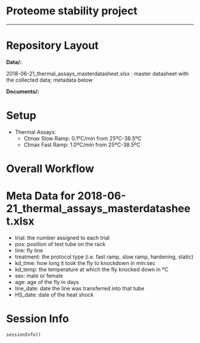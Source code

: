 # Proteome stability project

------

# Repository Layout

**Data/:**

2018-06-21_thermal_assays_masterdatasheet.xlsx : master datasheet with the collected data; metadata below

**Documents/:**



# Setup

- Thermal Assays:
  - Ctmax Slow Ramp: 0.1ºC/min from 25ºC-38.5ºC
  - Ctmax Fast Ramp: 1.0ºC/min from 25ºC-38.5ºC

# Overall Workflow



# Meta Data for 2018-06-21_thermal_assays_masterdatasheet.xlsx

- trial:  the number assigned to each trial
- pos: position of test tube on the rack
- line: fly line
- treatment: the protocol type (i.e. fast ramp, slow ramp, hardening, static)
- kd_time: how long it took the fly to knockdown in min:sec
- kd_temp: the temperature at which the fly knocked down in ºC
- sex: male or female
- age: age of the fly in days
- line_date: date the line was transferred into that tube
- HS_date: date of the heat shock

# Session Info

```{r}
sessionInfo()
```